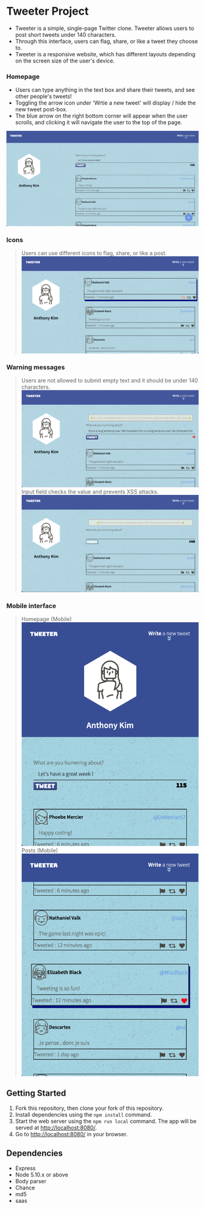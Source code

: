 # Tweeter Project

- Tweeter is a simple, single-page Twitter clone. Tweeter allows users to post short tweets under 140 characters. 
- Through this interface, users can flag, share, or like a tweet they choose to. 
- Tweeter is a responsive website, which has different layouts depending on the screen size of the user's device.


### Homepage
- Users can type anything in the text box and share their tweets, and see other people's tweets!
- Toggling the arrow icon under 'Wrtie a new tweet' will display / hide the new tweet post-box.
- The blue arrow on the right bottom corner will appear when the user scrolls, and clicking it will navigate the user to the top of the page.

!["Desktop interface"](https://github.com/fbssaejun/tweeter/blob/master/docs/dt-home.png)

### Icons
> Users can use different icons to flag, share, or like a post.
![""](https://github.com/fbssaejun/tweeter/blob/master/docs/dt-icon.png)

### Warning messages 
> Users are not allowed to submit empty text and it should be under 140 characters.
![""](https://github.com/fbssaejun/tweeter/blob/master/docs/dt-max-warning.png)
> Input field checks the value and prevents XSS attacks.
![""](https://github.com/fbssaejun/tweeter/blob/master/docs/dt-no-input.png)


### Mobile interface
> Homepage (Mobile)
![""](https://github.com/fbssaejun/tweeter/blob/master/docs/mobile-home.png)
> Posts (Mobile)
![""](https://github.com/fbssaejun/tweeter/blob/master/docs/mobile-posts.png)

## Getting Started

1. Fork this repository, then clone your fork of this repository.
2. Install dependencies using the `npm install` command.
3. Start the web server using the `npm run local` command. The app will be served at <http://localhost:8080/>.
4. Go to <http://localhost:8080/> in your browser.

## Dependencies

- Express
- Node 5.10.x or above
- Body parser
- Chance
- md5
- saas
